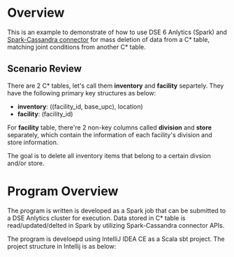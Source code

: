 # Overview

This is an example to demonstrate of how to use DSE 6 Anlytics (Spark) and [Spark-Cassandra connector](https://github.com/datastax/spark-cassandra-connector) for mass deletion of data from a C* table, matching joint conditions from another C* table. 

## Scenario Review

There are 2 C* tables, let's call them **inventory** and **facility** separtely. They have the following primary key structures as below:
- **inventory**: ((facility_id, base_upc), location)
- **facility**: (facility_id) 

For **facility** table, there're 2 non-key columns called **division** and **store** separately, which contain the information of each facility's division and store information.

The goal is to delete all inventory items that belong to a certain divsion and/or store.

# Program Overview

The program is written is developed as a Spark job that can be submitted to a DSE Anlytics cluster for execution. Data stored in C* table is read/updated/delted in Spark by utilizing Spark-Cassandra connector APIs.

The program is develoepd using IntelliJ IDEA CE as a Scala sbt project. The project structure in Intellij is as below:


